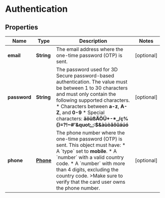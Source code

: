 

# Authentication


## Properties

| Name | Type | Description | Notes |
|------------ | ------------- | ------------- | -------------|
|**email** | **String** | The email address where the one-time password (OTP) is sent. |  [optional] |
|**password** | **String** | The password used for 3D Secure password-based authentication. The value must be between 1 to 30 characters and must only contain the following supported characters.  * Characters between **a-z**, **A-Z**, and **0-9**  * Special characters: **äöüßÄÖÜ+-*_/ç%()&#x3D;?!~#&#39;\&quot;,;:$&amp;àùòâôûáúó** |  [optional] |
|**phone** | [**Phone**](Phone.md) | The phone number where the one-time password (OTP) is sent.  This object must have:  * A &#x60;type&#x60; set to **mobile**.  * A &#x60;number&#x60; with a valid country code.  * A &#x60;number&#x60; with more than 4 digits, excluding the country code.  &gt;Make sure to verify that the card user owns the phone number. |  [optional] |



